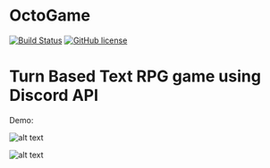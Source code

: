 # OctoGame

[![Build Status](https://travis-ci.com/mylorik/OctoGame.svg?token=1jRzDeWcJNpvamrzSzpB&branch=master)](https://travis-ci.com/mylorik/OctoGame)
[![GitHub license](https://img.shields.io/badge/license-MIT-blue.svg)](https://github.com/mylorik/OctoGame/blob/master/LICENSE)


# Turn Based Text RPG game using Discord API

Demo:

![alt text](https://i.imgur.com/OYucXtD.png)

![alt text](https://i.imgur.com/a5BKv9i.png)



